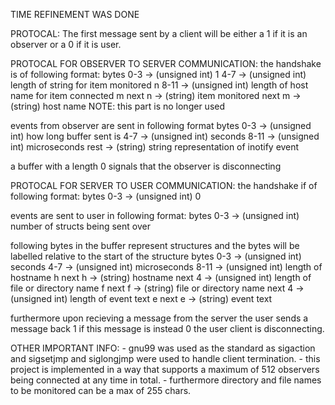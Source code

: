 
TIME REFINEMENT WAS DONE

PROTOCAL:
The first message sent by a client will be either a 1 if it is an
observer or a 0 if it is user.

PROTOCAL FOR OBSERVER TO SERVER COMMUNICATION:
the handshake is of following format:
bytes 0-3 -> (unsigned int) 1
      4-7 -> (unsigned int) length of string for item monitored n
     8-11 -> (unsigned int) length of host name for item connected m
   next n -> (string) item monitored
   next m -> (string) host name NOTE: this part is no longer used

events from observer are sent in following format
bytes 0-3 -> (unsigned int) how long buffer sent is
      4-7 -> (unsigned int) seconds
     8-11 -> (unsigned int) microseconds
     rest -> (string) string representation of inotify event

a buffer with a length 0 signals that the observer is disconnecting

PROTOCAL FOR SERVER TO USER COMMUNICATION:
the handshake if of following format:
bytes 0-3 -> (unsigned int) 0

events are sent to user in following format:
bytes 0-3 -> (unsigned int) number of structs being sent over

following bytes in the buffer represent structures and the bytes will
be labelled relative to the start of the structure
bytes 0-3 -> (unsigned int) seconds
      4-7 -> (unsigned int) microseconds
     8-11 -> (unsigned int) length of hostname h
   next h -> (string) hostname
   next 4 -> (unsigned int) length of file or directory name f
   next f -> (string) file or directory name
   next 4 -> (unsigned int) length of event text e
   next e -> (string) event text

furthermore upon recieving a message from the server the user sends a message back 1
if this message is instead 0 the user client is disconnecting.

OTHER IMPORTANT INFO:
    - gnu99 was used as the standard as sigaction and sigsetjmp and siglongjmp were used
      to handle client termination.
    - this project is implemented in a way that supports a maximum of 512 observers being connected
      at any time in total.
    - furthermore directory and file names to be monitored can be a max of 255 chars.

